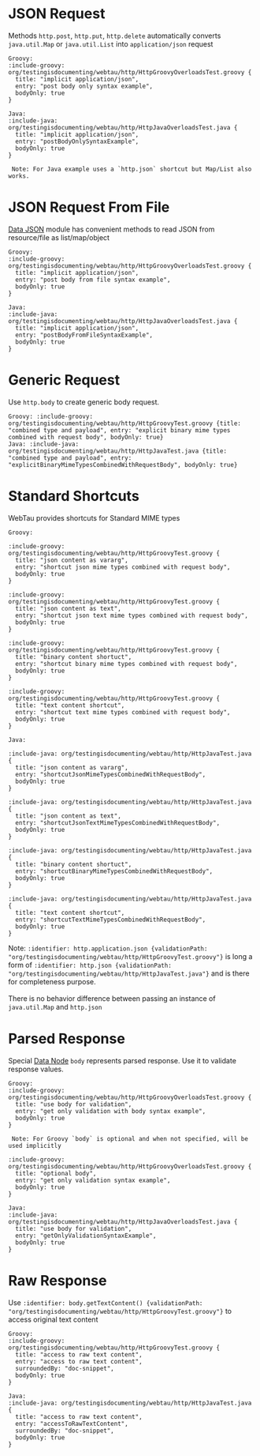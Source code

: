 # JSON Request

Methods `http.post`, `http.put`, `http.delete` automatically converts `java.util.Map` or `java.util.List` into 
`application/json` request 

```tabs
Groovy:
:include-groovy: org/testingisdocumenting/webtau/http/HttpGroovyOverloadsTest.groovy {
  title: "implicit application/json",
  entry: "post body only syntax example",
  bodyOnly: true
}

Java:
:include-java: org/testingisdocumenting/webtau/http/HttpJavaOverloadsTest.java {
  title: "implicit application/json",
  entry: "postBodyOnlySyntaxExample", 
  bodyOnly: true
}

 Note: For Java example uses a `http.json` shortcut but Map/List also works. 
```

# JSON Request From File

[Data JSON](utilities/data#json-read) module has convenient methods to read JSON from resource/file as list/map/object

```tabs
Groovy:
:include-groovy: org/testingisdocumenting/webtau/http/HttpGroovyOverloadsTest.groovy {
  title: "implicit application/json",
  entry: "post body from file syntax example",
  bodyOnly: true
}

Java:
:include-java: org/testingisdocumenting/webtau/http/HttpJavaOverloadsTest.java {
  title: "implicit application/json",
  entry: "postBodyFromFileSyntaxExample", 
  bodyOnly: true
}
```

# Generic Request

Use `http.body` to create generic body request.

```tabs
Groovy: :include-groovy: org/testingisdocumenting/webtau/http/HttpGroovyTest.groovy {title: "combined type and payload", entry: "explicit binary mime types combined with request body", bodyOnly: true}
Java: :include-java: org/testingisdocumenting/webtau/http/HttpJavaTest.java {title: "combined type and payload", entry: "explicitBinaryMimeTypesCombinedWithRequestBody", bodyOnly: true}
```


# Standard Shortcuts

WebTau provides shortcuts for Standard MIME types

```tabs
Groovy:
 
:include-groovy: org/testingisdocumenting/webtau/http/HttpGroovyTest.groovy {
  title: "json content as vararg", 
  entry: "shortcut json mime types combined with request body", 
  bodyOnly: true
}
 
:include-groovy: org/testingisdocumenting/webtau/http/HttpGroovyTest.groovy {
  title: "json content as text", 
  entry: "shortcut json text mime types combined with request body", 
  bodyOnly: true
}
 
:include-groovy: org/testingisdocumenting/webtau/http/HttpGroovyTest.groovy {
  title: "binary content shortuct", 
  entry: "shortcut binary mime types combined with request body", 
  bodyOnly: true
}

:include-groovy: org/testingisdocumenting/webtau/http/HttpGroovyTest.groovy {
  title: "text content shortcut", 
  entry: "shortcut text mime types combined with request body", 
  bodyOnly: true
}

Java: 

:include-java: org/testingisdocumenting/webtau/http/HttpJavaTest.java {
  title: "json content as vararg", 
  entry: "shortcutJsonMimeTypesCombinedWithRequestBody", 
  bodyOnly: true
}

:include-java: org/testingisdocumenting/webtau/http/HttpJavaTest.java {
  title: "json content as text", 
  entry: "shortcutJsonTextMimeTypesCombinedWithRequestBody", 
  bodyOnly: true
}

:include-java: org/testingisdocumenting/webtau/http/HttpJavaTest.java {
  title: "binary content shortuct", 
  entry: "shortcutBinaryMimeTypesCombinedWithRequestBody", 
  bodyOnly: true
}

:include-java: org/testingisdocumenting/webtau/http/HttpJavaTest.java {
  title: "text content shortcut", 
  entry: "shortcutTextMimeTypesCombinedWithRequestBody", 
  bodyOnly: true
}
```

Note: `:identifier: http.application.json {validationPath: "org/testingisdocumenting/webtau/http/HttpGroovyTest.groovy"}` 
is long a form of `:identifier: http.json {validationPath: "org/testingisdocumenting/webtau/http/HttpJavaTest.java"}` 
and is there for completeness purpose. 
\
\
There is no behavior difference between passing an instance of `java.util.Map` and `http.json`


# Parsed Response 

Special [Data Node](HTTP/data-node) `body` represents parsed response. Use it to validate response values.

```tabs
Groovy:
:include-groovy: org/testingisdocumenting/webtau/http/HttpGroovyOverloadsTest.groovy {
  title: "use body for validation",
  entry: "get only validation with body syntax example",
  bodyOnly: true
}

 Note: For Groovy `body` is optional and when not specified, will be used implicitly  

:include-groovy: org/testingisdocumenting/webtau/http/HttpGroovyOverloadsTest.groovy {
  title: "optional body",
  entry: "get only validation syntax example",
  bodyOnly: true
}

Java:
:include-java: org/testingisdocumenting/webtau/http/HttpJavaOverloadsTest.java {
  title: "use body for validation",
  entry: "getOnlyValidationSyntaxExample", 
  bodyOnly: true
}
```

# Raw Response

Use `:identifier: body.getTextContent() {validationPath: "org/testingisdocumenting/webtau/http/HttpGroovyTest.groovy"}` to access original text content

```tabs
Groovy:
:include-groovy: org/testingisdocumenting/webtau/http/HttpGroovyTest.groovy {
  title: "access to raw text content",
  entry: "access to raw text content",
  surroundedBy: "doc-snippet",
  bodyOnly: true
}

Java:
:include-java: org/testingisdocumenting/webtau/http/HttpJavaTest.java {
  title: "access to raw text content",
  entry: "accessToRawTextContent", 
  surroundedBy: "doc-snippet",
  bodyOnly: true
}
```
